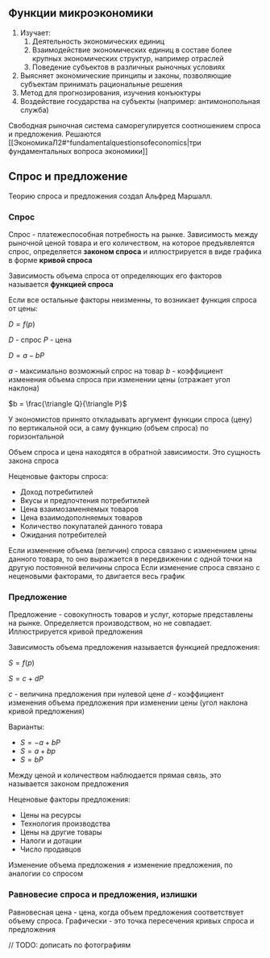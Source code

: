 
## Функции микроэкономики

1. Изучает:
	1. Деятельность экономических единиц
	2. Взаимодействие экономических единиц в составе более крупных экономических структур, например отраслей
	3. Поведение субъектов в различных рыночных условиях
2. Выясняет экономические принципы и законы, позволяющие субъектам принимать рациональные решения
3. Метод для прогнозирования, изучения конъюктуры
4. Воздействие государства на субъекты (например: антимонопольная служба)

Свободная рыночная система саморегулируется соотношением спроса и предложения. Решаются [[ЭкономикаЛ2#^fundamentalquestionsofeconomics|три фундаментальных вопроса экономики]]

## Спрос и предложение

Теорию спроса и предложения создал Альфред Маршалл.

### Спрос

Спрос - платежеспособная потребность на рынке. Зависимость между рыночной ценой товара и его количеством, на которое предъявлеятся спрос, определяется **законом спроса** и иллюстрируется в виде графика в форме **кривой спроса**

Зависимость объема спроса от определяющих его факторов называется **функцией спроса**

Если все остальные факторы неизменны, то возникает функция спроса от цены:

$D = f(p)$

$D$ - спрос
$P$ - цена

$D = a - bP$

$a$ - максимально возможный спрос на товар
$b$ - коэффициент изменения объема спроса при изменении цены (отражает угол наклона)

$b = \frac{\triangle Q}{\triangle P}$

У экономистов принято откладывать аргумент функции спроса (цену) по вертикальной оси, а саму функцию (объем спроса) по горизонтальной

Объем спроса и цена находятся в обратной зависимости. Это сущность закона спроса

Неценовые факторы спроса:
- Доход потребитилей
- Вкусы и предпочтения потребитилей
- Цена взаимозаменяемых товаров
- Цена взаимодополняемых товаров
- Количество покупаталей данного товара
- Ожидания потребителей

Если изменение объема (величин) спроса связано с изменением цены данного товара, то оно выражается в передвижении с одной точки на другую постоянной величины спроса
Если изменение спроса связано с неценовыми факторами, то двигается весь график

### Предложение

Предложение - совокупность товаров и услуг, которые представлены на рынке. Определяется производством, но не совпадает. Иллюстрируется кривой предложения

Зависимость объема предложения называется функцией предложения:

$S = f(p)$

$S = c + dP$

$c$ - величина предложения при нулевой цене
$d$ - коэффициент изменения объема предложения при изменении цены (угол наклона кривой предложения)

Варианты:
- $S = -a + bP$
- $S = a + bp$
- $S = bP$

Между ценой и количеством наблюдается прямая связь, это называется законом предложения

Неценовые факторы предложения:
- Цены на ресурсы
- Технология производства
- Цены на другие товары
- Налоги и дотации
- Число продавцов

Изменение объема предложения $\neq$ изменение предложения, по аналогии со спросом

### Равновесие спроса и предложения, излишки

Равновесная цена - цена, когда объем предложения соответствует объему спроса. Графически - это точка пересечения кривых спроса и предложения

// TODO: дописать по фотографиям